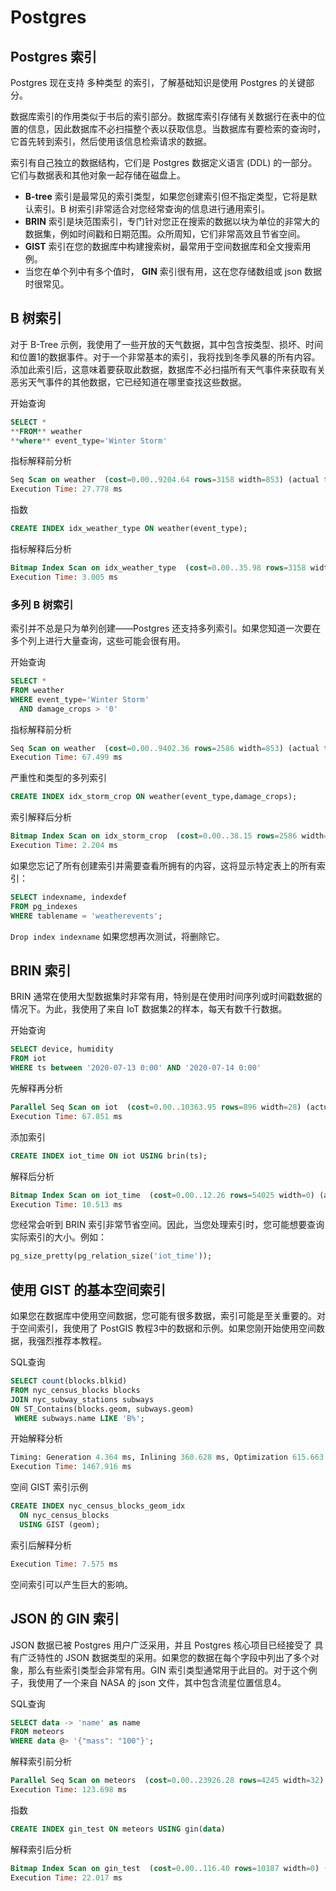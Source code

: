 # Postgres

## Postgres 索引

Postgres 现在支持 多种类型 的索引，了解基础知识是使用 Postgres 的关键部分。

数据库索引的作用类似于书后的索引部分。数据库索引存储有关数据行在表中的位置的信息，因此数据库不必扫描整个表以获取信息。当数据库有要检索的查询时，它首先转到索引，然后使用该信息检索请求的数据。

索引有自己独立的数据结构，它们是 Postgres 数据定义语言 (DDL) 的一部分。它们与数据表和其他对象一起存储在磁盘上。

- **B-tree** 索引是最常见的索引类型，如果您创建索引但不指定类型，它将是默认索引。B 树索引非常适合对您经常查询的信息进行通用索引。
- **BRIN** 索引是块范围索引，专门针对您正在搜索的数据以块为单位的非常大的数据集，例如时间戳和日期范围。众所周知，它们非常高效且节省空间。
- **GIST** 索引在您的数据库中构建搜索树，最常用于空间数据库和全文搜索用例。
- 当您在单个列中有多个值时， **GIN** 索引很有用，这在您存储数组或 json 数据时很常见。


## B 树索引

对于 B-Tree 示例，我使用了一些开放的天气数据，其中包含按类型、损坏、时间和位置1的数据事件。对于一个非常基本的索引，我将找到冬季风暴的所有内容。添加此索引后，这意味着要获取此数据，数据库不必扫描所有天气事件来获取有关恶劣天气事件的其他数据，它已经知道在哪里查找这些数据。

开始查询

```sql
SELECT *
**FROM** weather
**where** event_type='Winter Storm'
```

指标解释前分析

```sql
Seq Scan on weather  (cost=0.00..9204.64 rows=3158 width=853) (actual time=0.008..27.619 rows=3182 loops=1)
Execution Time: 27.778 ms
```

指数

```sql
CREATE INDEX idx_weather_type ON weather(event_type);
```
指标解释后分析

```sql
Bitmap Index Scan on idx_weather_type  (cost=0.00..35.98 rows=3158 width=0) (actual time=0.247..0.247 rows=3182 loops=1)
Execution Time: 3.005 ms
```

### 多列 B 树索引

索引并不总是只为单列创建—​​—Postgres 还支持多列索引。如果您知道一次要在多个列上进行大量查询，这些可能会很有用。

开始查询

```sql
SELECT *
FROM weather
WHERE event_type='Winter Storm'
  AND damage_crops > '0'
```

指标解释前分析

```sql
Seq Scan on weather  (cost=0.00..9402.36 rows=2586 width=853) (actual time=0.007..67.365 rows=2896 loops=1)
Execution Time: 67.499 ms
```

严重性和类型的多列索引

```sql
CREATE INDEX idx_storm_crop ON weather(event_type,damage_crops);
```

索引解释后分析

```sql
Bitmap Index Scan on idx_storm_crop  (cost=0.00..38.15 rows=2586 width=0) (actual time=0.339..0.339 rows=2896 loops=1)
Execution Time: 2.204 ms
```

如果您忘记了所有创建索引并需要查看所拥有的内容，这将显示特定表上的所有索引：

```sql
SELECT indexname, indexdef
FROM pg_indexes
WHERE tablename = 'weatherevents';
```

`Drop index indexname` 如果您想再次测试，将删除它。


## BRIN 索引

BRIN 通常在使用大型数据集时非常有用，特别是在使用时间序列或时间戳数据的情况下。为此，我使用了来自 IoT 数据集2的样本，每天有数千行数据。

开始查询

```sql
SELECT device, humidity
FROM iot
WHERE ts between '2020-07-13 0:00' AND '2020-07-14 0:00'
```

先解释再分析

```sql
Parallel Seq Scan on iot  (cost=0.00..10363.95 rows=896 width=28) (actual time=12.710..42.080 rows=16707 loops=3)
Execution Time: 67.851 ms
```

添加索引

```sql
CREATE INDEX iot_time ON iot USING brin(ts);
```

解释后分析

```sql
Bitmap Index Scan on iot_time  (cost=0.00..12.26 rows=54025 width=0) (actual time=0.046..0.047 rows=10240 loops=1)
Execution Time: 10.513 ms
```

您经常会听到 BRIN 索引非常节省空间。因此，当您处理索引时，您可能想要查询实际索引的大小。例如：

```sql
pg_size_pretty(pg_relation_size('iot_time'));
```

## 使用 GIST 的基本空间索引

如果您在数据库中使用空间数据，您可能有很多数据，索引可能是至关重要的。对于空间索引，我使用了 PostGIS 教程3中的数据和示例。如果您刚开始使用空间数据，我强烈推荐本教程。

SQL查询

```sql
SELECT count(blocks.blkid)
FROM nyc_census_blocks blocks
JOIN nyc_subway_stations subways
ON ST_Contains(blocks.geom, subways.geom)
 WHERE subways.name LIKE 'B%';
```

开始解释分析

```sql
Timing: Generation 4.364 ms, Inlining 360.628 ms, Optimization 615.663 ms, Emission 559.573 ms, Total 1540.227 ms
Execution Time: 1467.916 ms
```

空间 GIST 索引示例

```sql
CREATE INDEX nyc_census_blocks_geom_idx
  ON nyc_census_blocks
  USING GIST (geom);
```

索引后解释分析

```sql
Execution Time: 7.575 ms
```

空间索引可以产生巨大的影响。

## JSON 的 GIN 索引

JSON 数据已被 Postgres 用户广泛采用，并且 Postgres 核心项目已经接受了 具有广泛特性的 JSON 数据类型的采用。如果您的数据在每个字段中列出了多个对象，那么有些索引类型会非常有用。GIN 索引类型通常用于此目的。对于这个例子，我使用了一个来自 NASA 的 json 文件，其中包含流星位置信息4。

SQL查询

```sql
SELECT data -> 'name' as name
FROM meteors
WHERE data @> '{"mass": "100"}';
```

解释索引前分析

```sql
Parallel Seq Scan on meteors  (cost=0.00..23926.28 rows=4245 width=32) (actual time=0.065..114.114 rows=1024 loops=3)
Execution Time: 123.698 ms
```

指数

```sql
CREATE INDEX gin_test ON meteors USING gin(data)
```

解释索引后分析

```sql
Bitmap Index Scan on gin_test  (cost=0.00..116.40 rows=10187 width=0) (actual time=12.164..12.164 rows=3072 loops=1)
Execution Time: 22.017 ms
```
